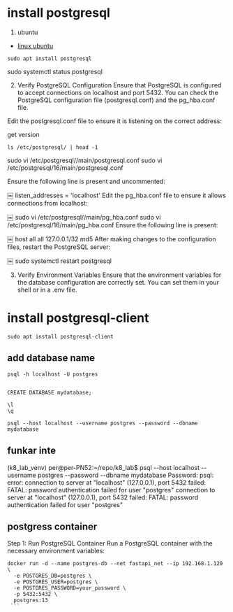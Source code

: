 # install postgresql

1. ubuntu

- [linux ubuntu](https://ubuntu.com/server/docs/install-and-configure-postgresql)

```
sudo apt install postgresql
```

sudo systemctl status postgresql

2. Verify PostgreSQL Configuration
   Ensure that PostgreSQL is configured to accept connections on localhost and port 5432. You can check the PostgreSQL configuration file (postgresql.conf) and the pg_hba.conf file.

Edit the postgresql.conf file to ensure it is listening on the correct address:

get version

```
ls /etc/postgresql/ | head -1
```

sudo vi /etc/postgresql/<version>/main/postgresql.conf
sudo vi /etc/postgresql/16/main/postgresql.conf

Ensure the following line is present and uncommented:

￼
listen_addresses = 'localhost'
Edit the pg_hba.conf file to ensure it allows connections from localhost:

￼
sudo vi /etc/postgresql/<version>/main/pg_hba.conf
sudo vi /etc/postgresql/16/main/pg_hba.conf
Ensure the following line is present:

￼
host all all 127.0.0.1/32 md5
After making changes to the configuration files, restart the PostgreSQL server:

￼
sudo systemctl restart postgresql

3. Verify Environment Variables
   Ensure that the environment variables for the database configuration are correctly set. You can set them in your shell or in a .env file.

# install postgresql-client

```
sudo apt install postgresql-client
```

## add database name

```
psql -h localhost -U postgres


CREATE DATABASE mydatabase;

\l
\q
```

```
psql --host localhost --username postgres --password --dbname mydatabase

```

## funkar inte

(k8_lab_venv) per@per-PN52:~/repo/k8_lab$ psql --host localhost --username postgres --password --dbname mydatabase
Password:
psql: error: connection to server at "localhost" (127.0.0.1), port 5432 failed: FATAL: password authentication failed for user "postgres"
connection to server at "localhost" (127.0.0.1), port 5432 failed: FATAL: password authentication failed for user "postgres"

## postgress container

Step 1: Run PostgreSQL Container
Run a PostgreSQL container with the necessary environment variables:

````
docker run -d --name postgres-db --net fastapi_net --ip 192.168.1.120 \
  -e POSTGRES_DB=postgres \
  -e POSTGRES_USER=postgres \
  -e POSTGRES_PASSWORD=your_password \
  -p 5432:5432 \
  postgres:13
￼```
````

